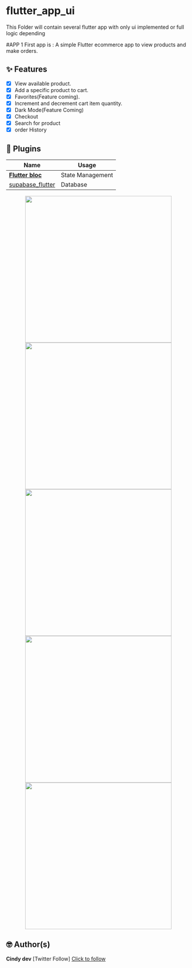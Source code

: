 # flutter_app_ui
This Folder will contain several flutter app with only ui implemented or full logic depending

#APP 1
First app is : 
A simple Flutter ecommerce app to view products and make orders.

## ✨ Features

- [x] View available product.
- [x] Add a specific product to cart.
- [x] Favorites(Feature coming).
- [x] Increment and decrement cart item quantity.
- [x] Dark Mode(Feature Coming)
- [x] Checkout 
- [x] Search for product
- [x] order History

## 🔌 Plugins

| Name                                                          | Usage                                               |
| -------------------------------------------------------       | --------------------------------------------------- |
| [**Flutter bloc**](https://pub.dev/packages/flutter_bloc)     | State Management             
| [supabase_flutter](https://pub.dev/packages/supabase_flutter) | Database


<p align="center">
  <img src="assets\e_commerce_app\e_commerce_image\screenshot\home.png" width="400">
  <img src="assets\e_commerce_app\e_commerce_image\screenshot\detail.png" width="400">
  <img src="assets\e_commerce_app\e_commerce_image\screenshot\cart.png" width="400">
  <img src="assets\e_commerce_app\e_commerce_image\screenshot\search.png" width="400">
  <img src="assets\e_commerce_app\e_commerce_image\screenshot\empty.png" width="400">
  </p>


## 🤓 Author(s)
**Cindy dev**
[Twitter Follow] <a href= "https://twitter.com/cindyDev_"> Click to follow <a/>

